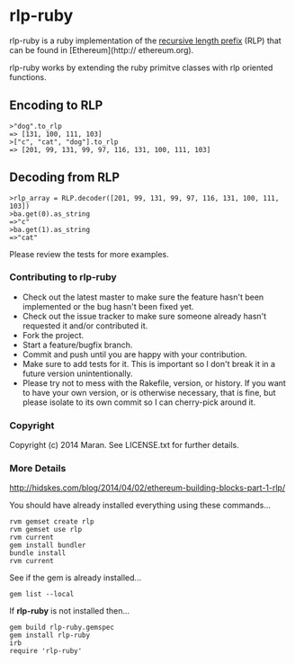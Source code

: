 # rlp-ruby

rlp-ruby is a ruby implementation of the [recursive length prefix](https://github.com/ethereum/wiki/wiki/%5BEnglish%5D-RLP) (RLP) that can be found in [Ethereum](http://
ethereum.org).

rlp-ruby works by extending the ruby primitve classes with rlp oriented functions.

## Encoding to RLP
```
>"dog".to_rlp
=> [131, 100, 111, 103]
>["c", "cat", "dog"].to_rlp
=> [201, 99, 131, 99, 97, 116, 131, 100, 111, 103]
```

## Decoding from RLP
```
>rlp_array = RLP.decoder([201, 99, 131, 99, 97, 116, 131, 100, 111, 103])
>ba.get(0).as_string
=>"c"
>ba.get(1).as_string
=>"cat"
```

Please review the tests for more examples.

### Contributing to rlp-ruby

* Check out the latest master to make sure the feature hasn't been implemented or the bug hasn't been fixed yet.
* Check out the issue tracker to make sure someone already hasn't requested it and/or contributed it.
* Fork the project.
* Start a feature/bugfix branch.
* Commit and push until you are happy with your contribution.
* Make sure to add tests for it. This is important so I don't break it in a future version unintentionally.
* Please try not to mess with the Rakefile, version, or history. If you want to have your own version, or is otherwise necessary, that is fine, but please isolate to its own commit so I can cherry-pick around it.

### Copyright

Copyright (c) 2014 Maran. See LICENSE.txt for
further details.

### More Details

http://hidskes.com/blog/2014/04/02/ethereum-building-blocks-part-1-rlp/

You should have already installed everything using these commands...

```
rvm gemset create rlp
rvm gemset use rlp
rvm current
gem install bundler
bundle install
rvm current
```

See if the gem is already installed...

```
gem list --local
```

If **rlp-ruby** is not installed then...

```
gem build rlp-ruby.gemspec
gem install rlp-ruby
irb
require 'rlp-ruby'
```
